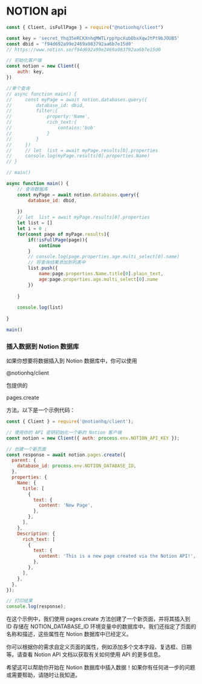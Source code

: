 # NOTION api

```jsx
const { Client, isFullPage } = require("@notionhq/client")

const key = 'secret_Yhq35eRCKXnhqMWTLrppYpcXubObxXqwJtPt9bJOUB5'
const dbid = 'f94d692a99e2469a983792aa6b7e15d0'
// https://www.notion.so/f94d692a99e2469a983792aa6b7e15d0

// 初始化客户端
const notion = new Client({
    auth: key,
})

//单个查询
// async function main() {
//     const myPage = await notion.databases.query({
//         database_id: dbid,
//         filter:{
//             property:'Name',
//             rich_text:{
//                 contains:'bob'
//             }
//         }
//     })
//     // let  list = await myPage.results[0].properties
//     console.log(myPage.results[0].properties.Name)
// }

// main()

async function main() {
    // 查询数据库
    const myPage = await notion.databases.query({
        database_id: dbid,
       
    })
    // let  list = await myPage.results[0].properties
    let list = []
    let i = 0 ;
    for(const page of myPage.results){
        if(!isFullPage(page)){
            continue
        }
        // console.log(page.properties.age.multi_select[0].name)
        // 将查询结果添加到列表中
        list.push({
            name:page.properties.Name.title[0].plain_text,
            age:page.properties.age.multi_select[0].name
        })
        
    }
    
    console.log(list)
    
}

main()
```

### 插入数据到 Notion 数据库

如果你想要将数据插入到 Notion 数据库中，你可以使用

@notionhq/client

包提供的

pages.create

方法。以下是一个示例代码：

```jsx
const { Client } = require('@notionhq/client');

// 使用你的 API 密钥初始化一个新的 Notion 客户端
const notion = new Client({ auth: process.env.NOTION_API_KEY });

// 创建一个新页面
const response = await notion.pages.create({
  parent: {
    database_id: process.env.NOTION_DATABASE_ID,
  },
  properties: {
    Name: {
      title: [
        {
          text: {
            content: 'New Page',
          },
        },
      ],
    },
    Description: {
      rich_text: [
        {
          text: {
            content: 'This is a new page created via the Notion API!',
          },
        },
      ],
    },
  },
});

// 打印结果
console.log(response);
```

在这个示例中，我们使用 pages.create 方法创建了一个新页面，并将其插入到 ID 存储在 NOTION_DATABASE_ID 环境变量中的数据库中。我们还指定了页面的名称和描述，这些属性在 Notion 数据库中已经定义。

你可以根据你的需求自定义页面的属性，例如添加多个文本字段、复选框、日期等。请查看 Notion API 文档以获取有关如何使用 API 的更多信息。

希望这可以帮助你开始在 Notion 数据库中插入数据！如果你有任何进一步的问题或需要帮助，请随时让我知道。